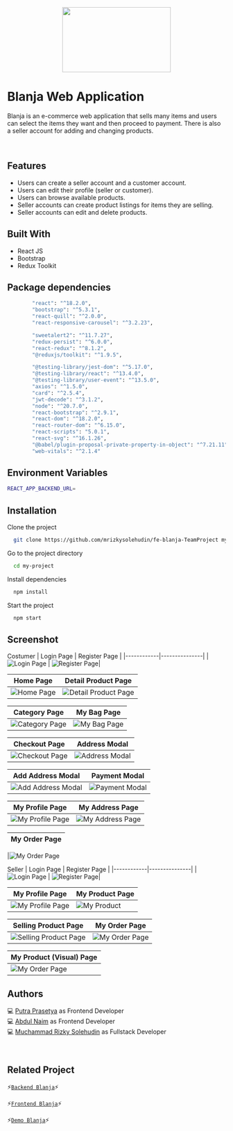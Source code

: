 <div align="center">
 <img height="150" width="250" src="https://github.com/mrizkysolehudin/fe-blanja-TeamProject/blob/master/src/assets/icons/shoppingBag.svg"  />
</div>

# Blanja Web Application

Blanja is an e-commerce web application that sells many items and users can select the items they want and then proceed to payment. There is also a seller account for adding and changing products.

<br />

## Features

- Users can create a seller account and a customer account.
- Users can edit their profile (seller or customer).
- Users can browse available products.
- Seller accounts can create product listings for items they are selling.
- Seller accounts can edit and delete products.

## Built With

- React JS
- Bootstrap
- Redux Toolkit

## Package dependencies

```bash
		"react": "^18.2.0",
		"bootstrap": "^5.3.1",
		"react-quill": "^2.0.0",
		"react-responsive-carousel": "^3.2.23",

		"sweetalert2": "^11.7.27",
		"redux-persist": "^6.0.0",
		"react-redux": "^8.1.2",
		"@reduxjs/toolkit": "^1.9.5",

		"@testing-library/jest-dom": "^5.17.0",
		"@testing-library/react": "^13.4.0",
		"@testing-library/user-event": "^13.5.0",
		"axios": "^1.5.0",
		"card": "^2.5.4",
		"jwt-decode": "^3.1.2",
		"node": "^20.7.0",
		"react-bootstrap": "^2.9.1",
		"react-dom": "^18.2.0",
		"react-router-dom": "^6.15.0",
		"react-scripts": "5.0.1",
		"react-svg": "^16.1.26",
 		"@babel/plugin-proposal-private-property-in-object": "^7.21.11",
		"web-vitals": "^2.1.4"
```

## Environment Variables

```bash
REACT_APP_BACKEND_URL=
```

## Installation

Clone the project

```bash
  git clone https://github.com/mrizkysolehudin/fe-blanja-TeamProject my-project
```

Go to the project directory

```bash
  cd my-project
```

Install dependencies

```bash
  npm install
```

Start the project

```bash
  npm start
```

## Screenshot

Costumer
| Login Page | Register Page |
|------------|---------------|
|![Login Page](<https://github.com/putrapr/fe-blanja/blob/master/src/assets/img/screenshot/costumer/Blanja-Web-App%20(0).png>) | ![Register Page](<https://github.com/putrapr/fe-blanja/blob/master/src/assets/img/screenshot/costumer/Blanja-Web-App%20(1).png>)|

| Home Page                                                                                                                    | Detail Product Page                                                                                                                    |
| ---------------------------------------------------------------------------------------------------------------------------- | -------------------------------------------------------------------------------------------------------------------------------------- |
| ![Home Page](<https://github.com/putrapr/fe-blanja/blob/master/src/assets/img/screenshot/costumer/Blanja-Web-App%20(2).png>) | ![Detail Product Page](<https://github.com/putrapr/fe-blanja/blob/master/src/assets/img/screenshot/costumer/Blanja-Web-App%20(4).png>) |

| Category Page                                                                                                                    | My Bag Page                                                                                                                    |
| -------------------------------------------------------------------------------------------------------------------------------- | ------------------------------------------------------------------------------------------------------------------------------ |
| ![Category Page](<https://github.com/putrapr/fe-blanja/blob/master/src/assets/img/screenshot/costumer/Blanja-Web-App%20(3).png>) | ![My Bag Page](<https://github.com/putrapr/fe-blanja/blob/master/src/assets/img/screenshot/costumer/Blanja-Web-App%20(5).png>) |

| Checkout Page                                                                                                                    | Address Modal                                                                                                                    |
| -------------------------------------------------------------------------------------------------------------------------------- | -------------------------------------------------------------------------------------------------------------------------------- |
| ![Checkout Page](<https://github.com/putrapr/fe-blanja/blob/master/src/assets/img/screenshot/costumer/Blanja-Web-App%20(6).png>) | ![Address Modal](<https://github.com/putrapr/fe-blanja/blob/master/src/assets/img/screenshot/costumer/Blanja-Web-App%20(7).png>) |

| Add Address Modal                                                                                                                    | Payment Modal                                                                                                                    |
| ------------------------------------------------------------------------------------------------------------------------------------ | -------------------------------------------------------------------------------------------------------------------------------- |
| ![Add Address Modal](<https://github.com/putrapr/fe-blanja/blob/master/src/assets/img/screenshot/costumer/Blanja-Web-App%20(8).png>) | ![Payment Modal](<https://github.com/putrapr/fe-blanja/blob/master/src/assets/img/screenshot/costumer/Blanja-Web-App%20(9).png>) |

| My Profile Page                                                                                                                     | My Address Page                                                                                                                     |
| ----------------------------------------------------------------------------------------------------------------------------------- | ----------------------------------------------------------------------------------------------------------------------------------- |
| ![My Profile Page](<https://github.com/putrapr/fe-blanja/blob/master/src/assets/img/screenshot/costumer/Blanja-Web-App%20(10).png>) | ![My Address Page](<https://github.com/putrapr/fe-blanja/blob/master/src/assets/img/screenshot/costumer/Blanja-Web-App%20(11).png>) |

| My Order Page |
| ------------- |

|![My Order Page](<https://github.com/putrapr/fe-blanja/blob/master/src/assets/img/screenshot/costumer/Blanja-Web-App%20(12).png>)

Seller
| Login Page | Register Page |
|------------|---------------|
|![Login Page](<https://github.com/putrapr/fe-blanja/blob/master/src/assets/img/screenshot/seller/Blanja-Web-App%20(0).png>) | ![Register Page](<https://github.com/putrapr/fe-blanja/blob/master/src/assets/img/screenshot/seller/Blanja-Web-App%20(1).png>)|

| My Profile Page                                                                                                                                       | My Product Page                                                                                                                                  |
| ----------------------------------------------------------------------------------------------------------------------------------------------------- | ------------------------------------------------------------------------------------------------------------------------------------------------ |
| ![My Profile Page](<https://github.com/mrizkysolehudin/fe-blanja-TeamProject/blob/master/src/assets/img/screenshot/seller/Blanja-Web-App%20(2)1.png>) | ![My Product](<https://github.com/mrizkysolehudin/fe-blanja-TeamProject/blob/master/src/assets/img/screenshot/seller/Blanja-Web-App%20(3)1.png>) |

| Selling Product Page                                                                                                                                       | My Order Page                                                                                                                                       |
| ---------------------------------------------------------------------------------------------------------------------------------------------------------- | --------------------------------------------------------------------------------------------------------------------------------------------------- |
| ![Selling Product Page](<https://github.com/mrizkysolehudin/fe-blanja-TeamProject/blob/master/src/assets/img/screenshot/seller/Blanja-Web-App%20(4)1.png>) | ![My Order Page](<https://github.com/mrizkysolehudin/fe-blanja-TeamProject/blob/master/src/assets/img/screenshot/seller/Blanja-Web-App%20(5)1.png>) |

| My Product (Visual) Page                                                                                                       |
| ------------------------------------------------------------------------------------------------------------------------------ |
| ![My Order Page](<https://github.com/putrapr/fe-blanja/blob/master/src/assets/img/screenshot/seller/Blanja-Web-App%20(6).png>) |

## Authors

💻 [Putra Prasetya](https://github.com/putrapr) as Frontend Developer <br/>
💻 [Abdul Naim](https://github.com/abdulnaim6) as Frontend Developer <br/>
💻 [Muchammad Rizky Solehudin](https://github.com/mrizkysolehudin) as Fullstack Developer

<br />

## Related Project

⚡[`Backend Blanja`](https://github.com/mrizkysolehudin/be-blanja-TeamProject)⚡

⚡[`Frontend Blanja`](https://github.com/mrizkysolehudin/fe-blanja-TeamProject)⚡

⚡[`Demo Blanja`](https://master--blanja-web-team.netlify.app/)⚡
